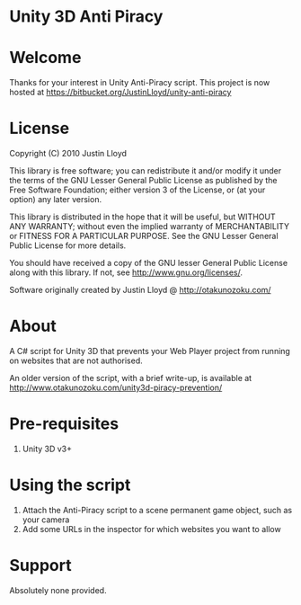 Unity 3D Anti Piracy
====================

Welcome
====================
Thanks for your interest in Unity Anti-Piracy script. This project is now
hosted at https://bitbucket.org/JustinLloyd/unity-anti-piracy


License
====================
 Copyright (C) 2010 Justin Lloyd
 
 This library is free software; you can redistribute it and/or
 modify it under the terms of the GNU Lesser General Public
 License as published by the Free Software Foundation; either
 version 3 of the License, or (at your option) any later version.
 
 This library is distributed in the hope that it will be useful,
 but WITHOUT ANY WARRANTY; without even the implied warranty of
 MERCHANTABILITY or FITNESS FOR A PARTICULAR PURPOSE.  See the GNU
 Lesser General Public License for more details.
 
 You should have received a copy of the GNU lesser General Public License
 along with this library.  If not, see <http://www.gnu.org/licenses/>.
 
 Software originally created by Justin Lloyd @ http://otakunozoku.com/


About
====================
A C# script for Unity 3D that prevents your Web Player project from running on
websites that are not authorised.

An older version of the script, with a brief write-up, is available at
http://www.otakunozoku.com/unity3d-piracy-prevention/

Pre-requisites
====================
1. Unity 3D v3+

Using the script
====================
1. Attach the Anti-Piracy script to a scene permanent game object, such as your
   camera
2. Add some URLs in the inspector for which websites you want to allow

Support
====================
Absolutely none provided.  
